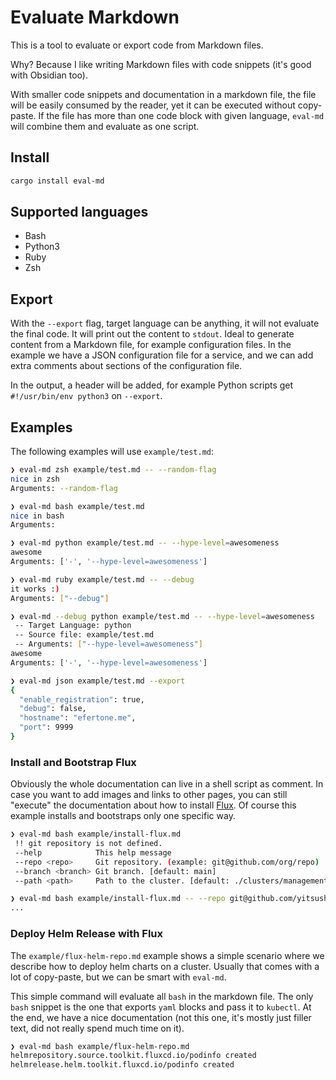 # Evaluate Markdown

This is a tool to evaluate or export code from Markdown files.

Why? Because I like writing Markdown files with code snippets (it's good with
Obsidian too).

With smaller code snippets and documentation in a markdown file, the file will
be easily consumed by the reader, yet it can be executed without copy-paste. If
the file has more than one code block with given language, `eval-md` will
combine them and evaluate as one script.

## Install

```bash
cargo install eval-md
```

## Supported languages

* Bash
* Python3
* Ruby
* Zsh

## Export

With the `--export` flag, target language can be anything, it will not evaluate
the final code. It will print out the content to `stdout`. Ideal to generate
content from a Markdown file, for example configuration files. In the example we
have a JSON configuration file for a service, and we can add extra comments
about sections of the configuration file.

In the output, a header will be added, for example Python scripts get
`#!/usr/bin/env python3` on `--export`.

## Examples

The following examples will use `example/test.md`:

```bash
❯ eval-md zsh example/test.md -- --random-flag
nice in zsh
Arguments: --random-flag

❯ eval-md bash example/test.md
nice in bash
Arguments:

❯ eval-md python example/test.md -- --hype-level=awesomeness
awesome
Arguments: ['-', '--hype-level=awesomeness']

❯ eval-md ruby example/test.md -- --debug
it works :)
Arguments: ["--debug"]

❯ eval-md --debug python example/test.md -- --hype-level=awesomeness
 -- Target Language: python
 -- Source file: example/test.md
 -- Arguments: ["--hype-level=awesomeness"]
awesome
Arguments: ['-', '--hype-level=awesomeness']

❯ eval-md json example/test.md --export
{
  "enable_registration": true,
  "debug": false,
  "hostname": "efertone.me",
  "port": 9999
}
```

### Install and Bootstrap Flux

Obviously the whole documentation can live in a shell script as comment. In case
you want to add images and links to other pages, you can still "execute" the
documentation about how to install [Flux](https://fluxcd.io/flux/installation/).
Of course this example installs and bootstraps only one specific way.

```bash
❯ eval-md bash example/install-flux.md
 !! git repository is not defined.
 --help            This help message
 --repo <repo>     Git repository. (example: git@github.com/org/repo)
 --branch <branch> Git branch. [default: main]
 --path <path>     Path to the cluster. [default: ./clusters/management]

❯ eval-md bash example/install-flux.md -- --repo git@github.com/yitsushi/cluster-conf --branch production
...
```

### Deploy Helm Release with Flux

The `example/flux-helm-repo.md` example shows a simple scenario where we
describe how to deploy helm charts on a cluster. Usually that comes with a lot
of copy-paste, but we can be smart with `eval-md`.

This simple command will evaluate all `bash` in the markdown file. The only
`bash` snippet is the one that exports `yaml` blocks and pass it to `kubectl`.
At the end, we have a nice documentation (not this one, it's mostly just filler
text, did not really spend much time on it).

```bash
❯ eval-md bash example/flux-helm-repo.md
helmrepository.source.toolkit.fluxcd.io/podinfo created
helmrelease.helm.toolkit.fluxcd.io/podinfo created
```
